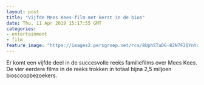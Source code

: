 ```yaml
---
layout: post
title: "Vijfde Mees Kees-film met kerst in de bios"
date: Thu, 11 Apr 2019 15:17:55 GMT
categories: 
- entertainment 
- film 
feature_image: "https://images2.persgroep.net/rcs/8UphSTuDG-82N7F2QYntdP8erac/diocontent/145320044/_fitwidth/400/?appId=21791a8992982cd8da851550a453bd7f&quality=0.7"
---
```


Er komt een vijfde deel in de succesvolle reeks familiefilms over Mees Kees. De vier eerdere films in de reeks trokken in totaal bijna 2,5 miljoen bioscoopbezoekers.
